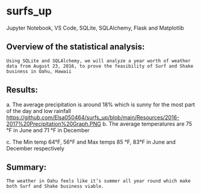 # surfs_up
Jupyter Notebook, VS Code, SQLite, SQLAlchemy, Flask and Matplotlib
## Overview of the statistical analysis:
	Using SQLite and SQLAlchemy, we will analyze a year worth of weather data from August 23, 2016, to prove the feasibility of Surf and Shake business in Oahu, Hawaii 
## Results:
a.	The average precipitation is around 18% which is sunny for the most part of the day and low rainfall
https://github.com/Elsa050464/surfs_up/blob/main/Resources/2016-2017%20Precipitation%20Graph.PNG
b.	The average temperatures are 75 °F in June and 71 °F in December

c.	The Min temp 64°F, 56°F and Max temps 85 °F, 83°F in June and December respectively

## Summary:
	The weather in Oahu feels like it’s summer all year round which make both Surf and Shake business viable.  


